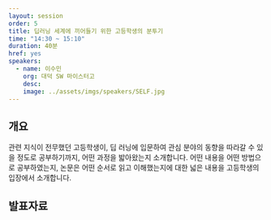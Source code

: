 ```yaml
---
layout: session
order: 5
title: 딥러닝 세계에 끼어들기 위한 고등학생의 분투기
time: "14:30 ~ 15:10"
duration: 40분
href: yes
speakers:
  - name: 이수민
    org: 대덕 SW 마이스터고
    desc:
    image: ../assets/imgs/speakers/SELF.jpg
---
```

## 개요
관련 지식이 전무했던 고등학생이, 딥 러닝에 입문하여 관심 분야의 동향을 따라갈 수 있을 정도로 공부하기까지, 어떤 과정을 밟아왔는지 소개합니다.
어떤 내용을 어떤 방법으로 공부하였는지, 논문은 어떤 순서로 읽고 이해했는지에 대한 넓은 내용을 고등학생의 입장에서 소개합니다.

## 발표자료
